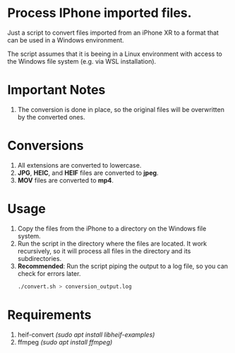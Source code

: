 # Process IPhone imported files.

Just a script to convert files imported from an iPhone XR to a format that can be used in a Windows environment.

The script assumes that it is beeing in a Linux environment with access to the Windows file system (e.g. via WSL installation).

# Important Notes

1. The conversion is done in place, so the original files will be overwritten by the converted ones.

# Conversions

1. All extensions are converted to lowercase.
2. **JPG**, **HEIC**, and **HEIF** files are converted to **jpeg**.
3. **MOV** files are converted to **mp4**.

# Usage

1. Copy the files from the iPhone to a directory on the Windows file system.
2. Run the script in the directory where the files are located. It work recursively, so it will process all files in the directory and its subdirectories.
3. **Recommended**: Run the script piping the output to a log file, so you can check for errors later.
    ```bash
    ./convert.sh > conversion_output.log
    ```

# Requirements

1. heif-convert *(sudo apt install libheif-examples)*
2. ffmpeg *(sudo apt install ffmpeg)*
